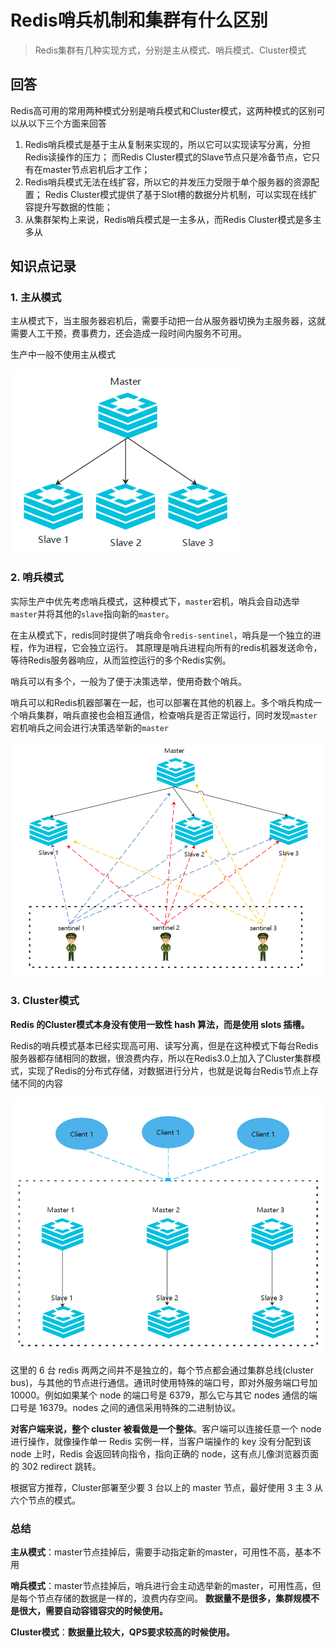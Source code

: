 # Redis哨兵机制和集群有什么区别

> Redis集群有几种实现方式，分别是主从模式、哨兵模式、Cluster模式

## 回答
Redis高可用的常用两种模式分别是哨兵模式和Cluster模式，这两种模式的区别可以从以下三个方面来回答

1. Redis哨兵模式是基于主从复制来实现的，所以它可以实现读写分离，分担Redis读操作的压力；
而Redis Cluster模式的Slave节点只是冷备节点，它只有在master节点宕机后才工作；
2. Redis哨兵模式无法在线扩容，所以它的并发压力受限于单个服务器的资源配置；
Redis Cluster模式提供了基于Slot槽的数据分片机制，可以实现在线扩容提升写数据的性能；
3. 从集群架构上来说，Redis哨兵模式是一主多从，而Redis Cluster模式是多主多从

## 知识点记录

### 1. 主从模式
主从模式下，当主服务器宕机后，需要手动把一台从服务器切换为主服务器，这就需要人工干预，费事费力，还会造成一段时间内服务不可用。

生产中一般不使用主从模式

![Redis主从模式示意图](../01.面试问题问答/file/Redis哨兵机制和集群有什么区别-图片/Redis主从模式示意图.png)

### 2. 哨兵模式
实际生产中优先考虑哨兵模式，这种模式下，`master`宕机，哨兵会自动选举`master`并将其他的`slave`指向新的`master`。

在主从模式下，redis同时提供了哨兵命令`redis-sentinel`，哨兵是一个独立的进程，作为进程，它会独立运行。
其原理是哨兵进程向所有的redis机器发送命令，等待Redis服务器响应，从而监控运行的多个Redis实例。

哨兵可以有多个，一般为了便于决策选举，使用奇数个哨兵。

哨兵可以和Redis机器部署在一起，也可以部署在其他的机器上。多个哨兵构成一个哨兵集群，哨兵直接也会相互通信，检查哨兵是否正常运行，同时发现`master`宕机哨兵之间会进行决策选举新的`master`

![Redis哨兵模式示意图](../01.面试问题问答/file/Redis哨兵机制和集群有什么区别-图片/Redis哨兵模式示意图.png)

### 3. Cluster模式

**Redis 的Cluster模式本身没有使用一致性 hash 算法，而是使用 slots 插槽。**

Redis的哨兵模式基本已经实现高可用、读写分离，但是在这种模式下每台Redis服务器都存储相同的数据，很浪费内存，所以在Redis3.0上加入了Cluster集群模式，实现了Redis的分布式存储，对数据进行分片，也就是说每台Redis节点上存储不同的内容

![Redis集群模式示意图](../01.面试问题问答/file/Redis哨兵机制和集群有什么区别-图片/Redis集群模式示意图.png)

这里的 6 台 redis 两两之间并不是独立的，每个节点都会通过集群总线(cluster bus)，与其他的节点进行通信。通讯时使用特殊的端口号，即对外服务端口号加 10000。例如如果某个 node 的端口号是 6379，那么它与其它 nodes 通信的端口号是 16379。nodes 之间的通信采用特殊的二进制协议。

**对客户端来说，整个 cluster 被看做是一个整体**。客户端可以连接任意一个 node 进行操作，就像操作单一 Redis 实例一样，当客户端操作的 key 没有分配到该 node 上时，Redis 会返回转向指令，指向正确的 node，这有点儿像浏览器页面的 302 redirect 跳转。

根据官方推荐，Cluster部署至少要 3 台以上的 master 节点，最好使用 3 主 3 从六个节点的模式。

### 总结

**主从模式**：master节点挂掉后，需要手动指定新的master，可用性不高，基本不用

**哨兵模式**：master节点挂掉后，哨兵进行会主动选举新的master，可用性高，但是每个节点存储的数据是一样的，浪费内存空间。
**数据量不是很多，集群规模不是很大，需要自动容错容灾的时候使用。**

**Cluster模式**：**数据量比较大，QPS要求较高的时候使用。**